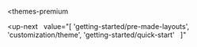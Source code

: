 <themes-premium
  
></themes-premium>

<up-next
  value="[
  'getting-started/pre-made-layouts',
  'customization/theme',
  'getting-started/quick-start'
  ]"
></up-next>